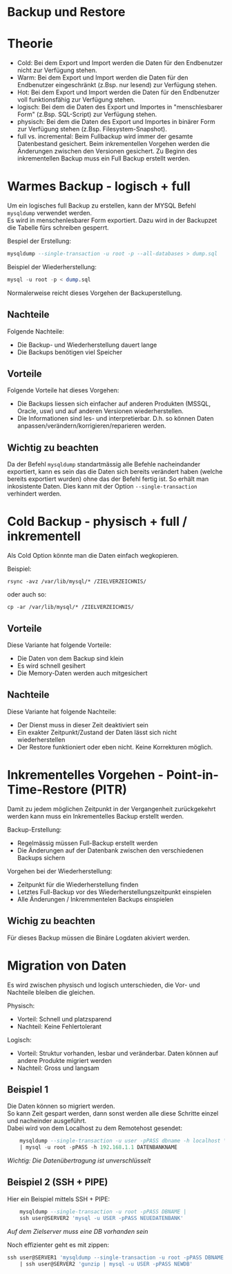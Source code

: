 # Backup und Restore
# Theorie
- Cold: Bei dem Export und Import werden die Daten für den Endbenutzer nicht zur Verfügung stehen.  
- Warm: Bei dem Export und Import werden die Daten für den Endbenutzer eingeschränkt (z.Bsp. nur lesend) zur Verfügung stehen.  
- Hot: Bei dem Export und Import werden die Daten für den Endbenutzer voll funktionsfähig zur Verfügung stehen.  
- logisch: Bei dem die Daten des Export und Importes in "menschlesbarer Form" (z.Bsp. SQL-Script) zur Verfügung stehen.  
- physisch: Bei dem die Daten des Export und Importes in binärer Form zur Verfügung stehen (z.Bsp. Filesystem-Snapshot).  
- full vs. incremental: Beim Fullbackup wird immer der gesamte Datenbestand gesichert. Beim inkrementellen Vorgehen werden die Änderungen zwischen den Versionen gesichert. Zu Beginn des inkrementellen Backup muss ein Full Backup erstellt werden.  

# Warmes Backup - logisch + full
Um ein logisches full Backup zu erstellen, kann der MYSQL Befehl ```mysqldump``` verwendet werden.  
Es wird in menschenlesbarer Form exportiert. Dazu wird in der Backupzet die Tabelle fürs schreiben gesperrt.  

Bespiel der Erstellung:  
```sql
mysqldump --single-transaction -u root -p --all-databases > dump.sql
```

Beispiel der Wiederherstellung:  
```sql
mysql -u root -p < dump.sql
```

Normalerweise reicht dieses Vorgehen der Backuperstellung.  

## Nachteile 
Folgende Nachteile:  
- Die Backup- und Wiederherstellung dauert lange  
- Die Backups benötigen viel Speicher

## Vorteile
Folgende Vorteile hat dieses Vorgehen:  
- Die Backups liessen sich einfacher auf anderen Produkten (MSSQL, Oracle, usw) und auf anderen Versionen wiederherstellen.  
- Die Informationen sind les- und interpretierbar. D.h. so können Daten anpassen/verändern/korrigieren/reparieren werden.  

## Wichtig zu beachten
Da der Befehl ```mysqldump``` standartmässig alle Befehle nacheindander exportiert, kann es sein das die Daten sich bereits verändert haben (welche bereits exportiert wurden) ohne das der Befehl fertig ist. So erhält man inkosistente Daten. Dies kann mit der Option ```--single-transaction``` verhindert werden.  

# Cold Backup - physisch + full / inkrementell
Als Cold Option könnte man die Daten einfach wegkopieren.

Beispiel:  
```
rsync -avz /var/lib/mysql/* /ZIELVERZEICHNIS/ 
```

oder auch so:  
```
cp -ar /var/lib/mysql/* /ZIELVERZEICHNIS/ 
```

## Vorteile
Diese Variante hat folgende Vorteile:  
- Die Daten von dem Backup sind klein  
- Es wird schnell gesihert  
- Die Memory-Daten werden auch mitgesichert  


## Nachteile
Diese Variante hat folgende Nachteile:  
- Der Dienst muss in dieser Zeit deaktiviert sein  
- Ein exakter Zeitpunkt/Zustand der Daten lässt sich nicht wiederherstellen  
- Der Restore funktioniert oder eben nicht. Keine Korrekturen möglich.  

# Inkrementelles Vorgehen - Point-in-Time-Restore (PITR)
Damit zu jedem möglichen Zeitpunkt in der Vergangenheit zurückgekehrt werden kann muss ein Inkrementelles Backup erstellt werden.

Backup-Erstellung:
- Regelmässig müssen Full-Backup erstellt werden
- Die Änderungen auf der Datenbank zwischen den verschiedenen Backups sichern

Vorgehen bei der Wiederherstellung:  
- Zeitpunkt für die Wiederherstellung finden
- Letztes Full-Backup vor des Wiederherstellungszeitpunkt einspielen
- Alle Änderungen / Inkremmentelen Backups einspielen

## Wichig zu beachten
Für dieses Backup müssen die Binäre Logdaten akiviert werden.

# Migration von Daten
Es wird zwischen physisch und logisch unterschieden, die Vor- und Nachteile bleiben die gleichen.   

Physisch:  
- Vorteil: Schnell und platzsparend  
- Nachteil: Keine Fehlertolerant  

Logisch:  
- Vorteil: Struktur vorhanden, lesbar und veränderbar. Daten können auf andere Produkte migriert werden  
- Nachteil: Gross und langsam  

## Beispiel 1
Die Daten können so migriert werden.  
So kann Zeit gespart werden, dann sonst werden alle diese Schritte einzel und nacheinder ausgeführt.  
Dabei wird von dem Localhost zu dem Remotehost gesendet:  
```sql
    mysqldump --single-transaction -u user -pPASS dbname -h localhost \
    | mysql -u root -pPASS -h 192.168.1.1 DATENBANKNAME
```
*Wichtig: Die Datenübertragung ist unverschlüsselt*  

## Beispiel 2 (SSH + PIPE)
Hier ein Beispiel mittels SSH + PIPE:  
```sql
    mysqldump --single-transaction -u root -pPASS DBNAME | 
    ssh user@SERVER2 'mysql -u USER -pPASS NEUEDATENBANK'
```
*Auf dem Zielserver muss eine DB vorhanden sein*

Noch effizienter geht es mit zippen:  
```sql
ssh user@SERVER1 'mysqldump --single-transaction -u root -pPASS DBNAME | gzip -9' 
    | ssh user@SERVER2 'gunzip | mysql -u USER -pPASS NEWDB'
```
